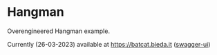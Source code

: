# Hangman

Overengineered Hangman example.

Currently (26-03-2023) available at https://batcat.bieda.it ([swagger-ui](https://batcat.bieda.it/swagger-ui))
